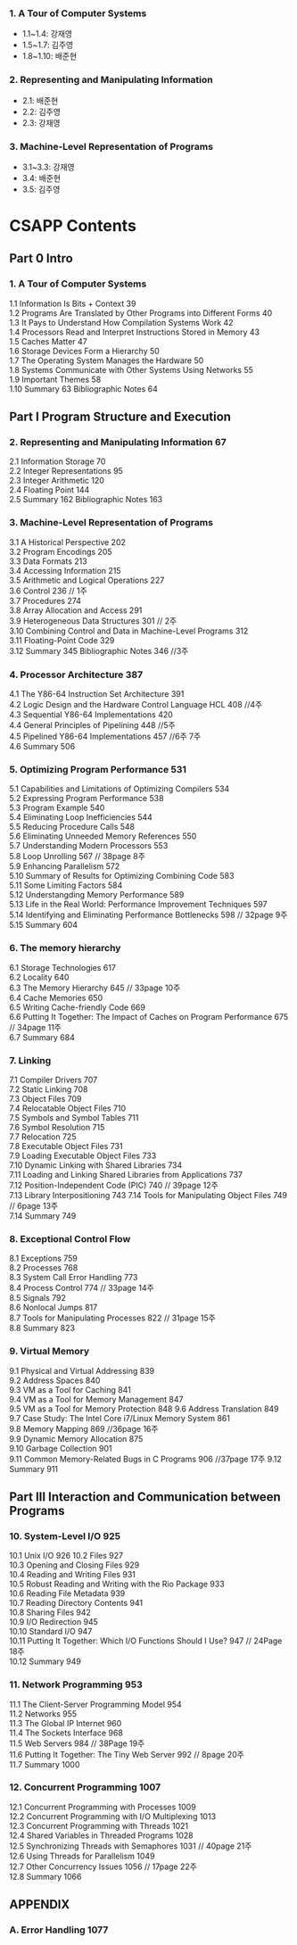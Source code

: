 ### 1. A Tour of Computer Systems
* 1.1\~1.4: 강재영
* 1.5\~1.7: 김주영
* 1.8\~1.10: 배준현
  
### 2. Representing and Manipulating Information
* 2.1: 배준현
* 2.2: 김주영
* 2.3: 강재영  
  
### 3. Machine-Level Representation of Programs  
* 3.1\~3.3: 강재영
* 3.4: 배준현
* 3.5: 김주영
  
  
# CSAPP Contents  
## Part 0 Intro  
### 1. A Tour of Computer Systems 
1.1 Information Is Bits + Context 39  
1.2 Programs Are Translated by Other Programs into Different Forms 40  
1.3 It Pays to Understand How Compilation Systems Work 42  
1.4 Processors Read and Interpret Instructions Stored in Memory 43  
1.5 Caches Matter 47  
1.6 Storage Devices Form a Hierarchy 50  
1.7 The Operating System Manages the Hardware 50  
1.8 Systems Communicate with Other Systems Using Networks 55  
1.9 Important Themes 58  
1.10 Summary 63 Bibliographic Notes 64  
  
  
## Part I Program Structure and Execution  
### 2. Representing and Manipulating Information 67  
2.1 Information Storage 70  
2.2 Integer Representations 95  
2.3 Integer Arithmetic 120  
2.4 Floating Point 144   
2.5 Summary 162 Bibliographic Notes 163  
  
  
### 3. Machine-Level Representation of Programs  
3.1 A Historical Perspective 202  
3.2 Program Encodings 205  
3.3 Data Formats 213  
3.4 Accessing Information 215  
3.5 Arithmetic and Logical Operations 227  
3.6 Control 236                                                 // 1주  
3.7 Procedures 274  
3.8 Array Allocation and Access 291  
3.9 Heterogeneous Data Structures 301                           // 2주   
3.10 Combining Control and Data in Machine-Level Programs 312  
3.11 Floating-Point Code 329  
3.12 Summary 345 Bibliographic Notes 346                        //3주  

### 4. Processor Architecture 387  
4.1 The Y86-64 Instruction Set Architecture 391  
4.2 Logic Design and the Hardware Control Language HCL 408      //4주  
4.3 Sequential Y86-64 Implementations 420  
4.4 General Principles of Pipelining 448                        //5주  
4.5 Pipelined Y86-64 Implementations 457                        //6주 7주  
4.6 Summary 506  
  
   
### 5. Optimizing Program Performance 531  
5.1 Capabilities and Limitations of Optimizing Compilers 534  
5.2 Expressing Program Performance 538  
5.3 Program Example 540  
5.4 Eliminating Loop Inefficiencies 544  
5.5 Reducing Procedure Calls 548  
5.6 Eliminating Unneeded Memory References 550  
5.7 Understanding Modern Processors 553               
5.8 Loop Unrolling 567                                                        // 38page 8주  
5.9 Enhancing Parallelism 572    
5.10 Summary of Results for Optimizing Combining Code 583  
5.11 Some Limiting Factors 584  
5.12 Understangding Memory Performance 589  
5.13 Life in the Real World: Performance Improvement Techniques 597    
5.14 Identifying and Eliminating Performance Bottlenecks 598                  // 32page 9주  
5.15 Summary 604    
  
    
### 6. The memory hierarchy    
6.1 Storage Technologies 617  
6.2 Locality 640   
6.3 The Memory Hierarchy 645                                                  // 33page 10주    
6.4 Cache Memories 650  
6.5 Writing Cache-friendly Code 669  
6.6 Putting It Together: The Impact of Caches on Program Performance 675      // 34page 11주  
6.7 Summary 684  
  
    
### 7. Linking   
7.1 Compiler Drivers 707  
7.2 Static Linking 708  
7.3 Object Files 709  
7.4 Relocatable Object Files 710  
7.5 Symbols and Symbol Tables 711  
7.6 Symbol Resolution 715  
7.7 Relocation 725  
7.8 Executable Object Files 731   
7.9 Loading Executable Object Files 733  
7.10 Dynamic Linking with Shared Libraries 734  
7.11 Loading and Linking Shared Libraries from Applications 737  
7.12 Position-Independent Code (PIC) 740                                  // 39page 12주  
7.13 Library Interpositioning 743 
7.14 Tools for Manipulating Object Files 749                              // 6page 13주  
7.14 Summary 749  
  
   
### 8. Exceptional Control Flow  
8.1 Exceptions 759  
8.2 Processes 768  
8.3 System Call Error Handling 773  
8.4 Process Control 774                                               // 33page 14주  
8.5 Signals 792  
8.6 Nonlocal Jumps 817  
8.7 Tools for Manipulating Processes 822                              // 31page 15주  
8.8 Summary 823   
  
  
### 9. Virtual Memory    
9.1 Physical and Virtual Addressing 839                    
9.2 Address Spaces 840  
9.3 VM as a Tool for Caching 841  
9.4 VM as a Tool for Memory Management 847  
9.5 VM as a Tool for Memory Protection 848 
9.6 Address Translation 849   
9.7 Case Study: The Intel Core i7/Linux Memory System 861  
9.8 Memory Mapping 869                                               //36page 16주  
9.9 Dynamic Memory Allocation 875  
9.10 Garbage Collection 901  
9.11 Common Memory-Related Bugs in C Programs 906                    //37page 17주
9.12 Summary 911  
  
    
## Part III Interaction and Communication between Programs  
### 10. System-Level I/O 925  
10.1 Unix I/O 926
10.2 Files 927  
10.3 Opening and Closing Files 929  
10.4 Reading and Writing Files 931  
10.5 Robust Reading and Writing with the Rio Package 933    
10.6 Reading File Metadata 939  
10.7 Reading Directory Contents 941  
10.8 Sharing Files 942   
10.9 I/O Redirection 945  
10.10 Standard I/O 947  
10.11 Putting It Together: Which I/O Functions Should I Use? 947   // 24Page 18주  
10.12 Summary 949  
  
  
### 11. Network Programming 953    
11.1 The Client-Server Programming Model 954  
11.2 Networks 955  
11.3 The Global IP Internet 960  
11.4 The Sockets Interface 968  
11.5 Web Servers 984                                                     // 38Page 19주  
11.6 Putting It Together: The Tiny Web Server 992                       // 8page 20주  
11.7 Summary 1000  
  
  
### 12. Concurrent Programming 1007  
12.1 Concurrent Programming with Processes 1009  
12.2 Concurrent Programming with I/O Multiplexing 1013  
12.3 Concurrent Programming with Threads 1021  
12.4 Shared Variables in Threaded Programs 1028  
12.5 Synchronizing Threads with Semaphores 1031                      //  40page 21주  
12.6 Using Threads for Parallelism 1049  
12.7 Other Concurrency Issues 1056                                   // 17page 22주  
12.8 Summary 1066  
  
## APPENDIX
### A. Error Handling 1077

